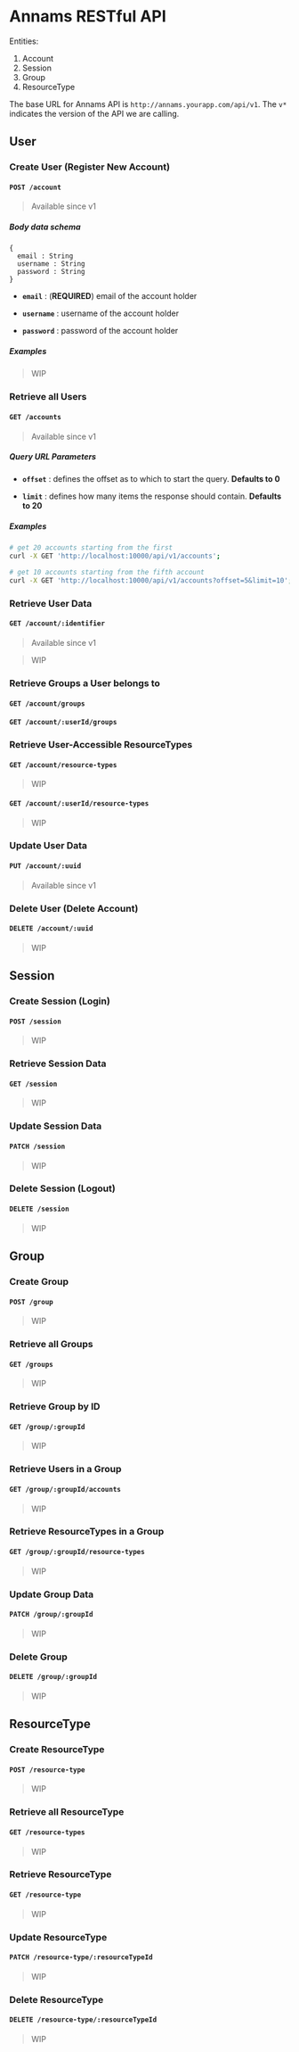 # Annams RESTful API

Entities:
1. Account
2. Session
3. Group
4. ResourceType

The base URL for Annams API is `http://annams.yourapp.com/api/v1`. The `v*` indicates the version of the API we are calling.

## User
### Create User (Register New Account)
#### `POST /account`
> Available since v1

##### Body data schema
```
{
  email : String
  username : String
  password : String
}
```

- **`email`** : (**REQUIRED**) email of the account holder

- **`username`** : username of the account holder

- **`password`** : password of the account holder

##### Examples
> WIP

### Retrieve all Users
#### `GET /accounts`
> Available since v1

##### Query URL Parameters

- **`offset`** : defines the offset as to which to start the query. **Defaults to 0**

- **`limit`** : defines how many items the response should contain. **Defaults to 20**

##### Examples

```sh
# get 20 accounts starting from the first
curl -X GET 'http://localhost:10000/api/v1/accounts';

# get 10 accounts starting from the fifth account
curl -X GET 'http://localhost:10000/api/v1/accounts?offset=5&limit=10';
```

### Retrieve User Data
#### `GET /account/:identifier`
> Available since v1

> WIP

### Retrieve Groups a User belongs to
#### `GET /account/groups`
#### `GET /account/:userId/groups`

### Retrieve User-Accessible ResourceTypes
#### `GET /account/resource-types`
> WIP

#### `GET /account/:userId/resource-types`
> WIP

### Update User Data
#### `PUT /account/:uuid`
> Available since v1

### Delete User (Delete Account)
#### `DELETE /account/:uuid`
> WIP

## Session
### Create Session (Login)
#### `POST /session`
> WIP

### Retrieve Session Data
#### `GET /session`
> WIP

### Update Session Data
#### `PATCH /session`
> WIP

### Delete Session (Logout)
#### `DELETE /session`
> WIP

## Group
### Create Group
#### `POST /group`
> WIP

### Retrieve all Groups
#### `GET /groups`
> WIP

### Retrieve Group by ID
#### `GET /group/:groupId`
> WIP

### Retrieve Users in a Group
#### `GET /group/:groupId/accounts`
> WIP

### Retrieve ResourceTypes in a Group
#### `GET /group/:groupId/resource-types`
> WIP

### Update Group Data
#### `PATCH /group/:groupId`
> WIP

### Delete Group
#### `DELETE /group/:groupId`
> WIP

## ResourceType
### Create ResourceType
#### `POST /resource-type`
> WIP

### Retrieve all ResourceType
#### `GET /resource-types`
> WIP

### Retrieve ResourceType
#### `GET /resource-type`
> WIP

### Update ResourceType
#### `PATCH /resource-type/:resourceTypeId`
> WIP

### Delete ResourceType
#### `DELETE /resource-type/:resourceTypeId`
> WIP